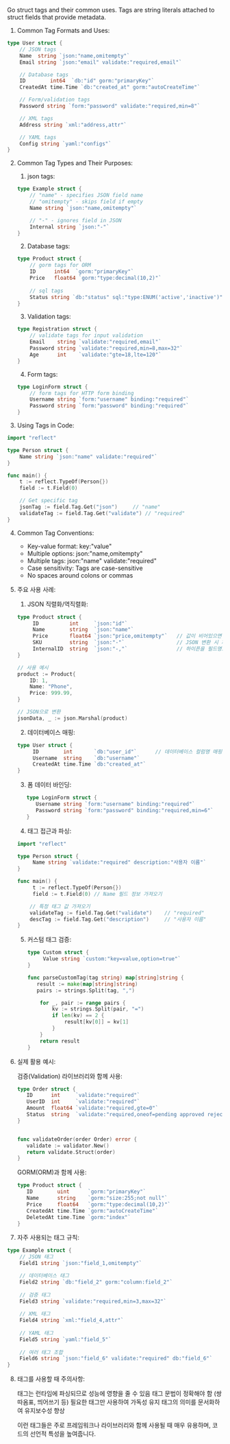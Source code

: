 Go struct tags and their common uses. Tags are string literals attached to struct fields that provide metadata.

1. Common Tag Formats and Uses:
```go
type User struct {
    // JSON tags
    Name  string `json:"name,omitempty"`
    Email string `json:"email" validate:"required,email"`

    // Database tags
    ID        int64  `db:"id" gorm:"primaryKey"`
    CreatedAt time.Time `db:"created_at" gorm:"autoCreateTime"`

    // Form/validation tags
    Password string `form:"password" validate:"required,min=8"`

    // XML tags
    Address string `xml:"address,attr"`

    // YAML tags
    Config string `yaml:"configs"`
}
```

2. Common Tag Types and Their Purposes:

   1. json tags:
    ```go 
    type Example struct {
        // "name" - specifies JSON field name
        // "omitempty" - skips field if empty
        Name string `json:"name,omitempty"`
    
        // "-" - ignores field in JSON
        Internal string `json:"-"`
    }
    ```
    2. Database tags:
    ```go 
    type Product struct {
        // gorm tags for ORM
        ID      int64  `gorm:"primaryKey"`
        Price   float64 `gorm:"type:decimal(10,2)"`
        
        // sql tags
        Status string `db:"status" sql:"type:ENUM('active','inactive')"`
    }
    ```
   3. Validation tags:
    ```go
    type Registration struct {
        // validate tags for input validation
        Email    string `validate:"required,email"`
        Password string `validate:"required,min=8,max=32"`
        Age      int    `validate:"gte=18,lte=120"`
    }
   ```
    4. Form tags:
    ```go
    type LoginForm struct {
        // form tags for HTTP form binding
        Username string `form:"username" binding:"required"`
        Password string `form:"password" binding:"required"`
    }
    ```

3. Using Tags in Code:
```go 
import "reflect"

type Person struct {
    Name string `json:"name" validate:"required"`
}

func main() {
    t := reflect.TypeOf(Person{})
    field := t.Field(0)

    // Get specific tag
    jsonTag := field.Tag.Get("json")     // "name"
    validateTag := field.Tag.Get("validate") // "required"
}
```

4. Common Tag Conventions:
   - Key-value format: key:"value"
   - Multiple options: json:"name,omitempty"
   - Multiple tags: json:"name" validate:"required"
   - Case sensitivity: Tags are case-sensitive
   - No spaces around colons or commas

5. 주요 사용 사례:

   1. JSON 직렬화/역직렬화:
   ```go
   type Product struct {    
        ID          int     `json:"id"`
        Name        string  `json:"name"`
        Price       float64 `json:"price,omitempty"`   // 값이 비어있으면 생략
        SKU         string  `json:"-"`                 // JSON 변환 시 제외
        InternalID  string  `json:"-,"`                // 하이픈을 필드명으로 사용
   }

   // 사용 예시
   product := Product{
       ID: 1,
       Name: "Phone",
       Price: 999.99,
   }
   
   // JSON으로 변환
   jsonData, _ := json.Marshal(product)
   ```
   2. 데이터베이스 매핑:
   ```go 
   type User struct {
        ID        int       `db:"user_id"`      // 데이터베이스 컬럼명 매핑
        Username  string    `db:"username"`
        CreatedAt time.Time `db:"created_at"`
   }
   ```
   3. 폼 데이터 바인딩:
   ```go
      type LoginForm struct {
         Username string `form:"username" binding:"required"`
         Password string `form:"password" binding:"required,min=6"`
      }
   ```

   4. 태그 접근과 파싱:
   ```go
   import "reflect"

   type Person struct {
        Name string `validate:"required" description:"사용자 이름"`
   }
   
   func main() {
        t := reflect.TypeOf(Person{})
        field := t.Field(0) // Name 필드 정보 가져오기
   
       // 특정 태그 값 가져오기
       validateTag := field.Tag.Get("validate")    // "required"
       descTag := field.Tag.Get("description")     // "사용자 이름"
   }

   ```

   5. 커스텀 태그 검증:

      ```go 
      type Custom struct {
           Value string `custom:"key=value,option=true"`
      }
   
      func parseCustomTag(tag string) map[string]string {
         result := make(map[string]string)
         pairs := strings.Split(tag, ",")
   
          for _, pair := range pairs {
              kv := strings.Split(pair, "=")
              if len(kv) == 2 {
                  result[kv[0]] = kv[1]
              }
          }
          return result
      }
      ```

6. 실제 활용 예시:

   검증(Validation) 라이브러리와 함께 사용:
   ```go 
   type Order struct {
      ID      int     `validate:"required"`
      UserID  int     `validate:"required"`
      Amount  float64 `validate:"required,gte=0"`
      Status  string  `validate:"required,oneof=pending approved rejected"`
   }
   
   
   func validateOrder(order Order) error {
      validate := validator.New()
      return validate.Struct(order)
   }
   ```

   GORM(ORM)과 함께 사용:
   ```go
   type Product struct {
      ID        uint      `gorm:"primaryKey"`
      Name      string    `gorm:"size:255;not null"`
      Price     float64   `gorm:"type:decimal(10,2)"`
      CreatedAt time.Time `gorm:"autoCreateTime"`
      DeletedAt time.Time `gorm:"index"`
   }
   ```

7. 자주 사용되는 태그 규칙:
```go
type Example struct {
    // JSON 태그
    Field1 string `json:"field_1,omitempty"`

    // 데이터베이스 태그
    Field2 string `db:"field_2" gorm:"column:field_2"`
    
    // 검증 태그
    Field3 string `validate:"required,min=3,max=32"`
    
    // XML 태그
    Field4 string `xml:"field_4,attr"`
    
    // YAML 태그
    Field5 string `yaml:"field_5"`
    
    // 여러 태그 조합
    Field6 string `json:"field_6" validate:"required" db:"field_6"`
}
```
8. 태그를 사용할 때 주의사항:

   태그는 런타임에 파싱되므로 성능에 영향을 줄 수 있음
   태그 문법이 정확해야 함 (쌍따옴표, 띄어쓰기 등)
   필요한 태그만 사용하여 가독성 유지
   태그의 의미를 문서화하여 유지보수성 향상
   
   이런 태그들은 주로 프레임워크나 라이브러리와 함께 사용될 때 매우 유용하며, 코드의 선언적 특성을 높여줍니다.